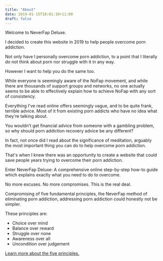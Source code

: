 ```yaml
---
title: "About"
date: 2019-01-15T18:01:10+11:00
draft: false
---
```


Welcome to NeverFap Deluxe.

I decided to create this website in 2019 to help people overcome porn addiction.

Not only have I personally overcome porn addiction, to a point that I literally do not think about porn nor struggle with it in any way.

However I want to help you do the same too. 

While everyone is seemingly aware of the NoFap movement, and while there are thousands of support groups and networks, no one actually seems to be able to  effectively explain how to achieve NoFap with any sort of consistency.

Everything I've read online offers seemingly vague, and to be quite frank, terrible advice. Most of it from existing porn addicts who have no idea what they're talking about. 

You wouldn't get financial advice from someone with a gambling problem, so why should porn addiction recovery advice be any different?

In fact, not once did I read about the significance of meditation, arguably the most important thing you can do to help overcome porn addiction.

That's when I knew there was an opportunity to create a website that could save people years trying to overcome their porn addiction. 

Enter NeverFap Deluxe: A comprehensive online step-by-step how-to guide which explains exactly what you need to do to overcome. 

No more excuses. No more compromises. This is the real deal.

Compromising of five fundamental principles, the NeverFap method of eliminating porn addiction, addressing porn addiction could honestly not be simpler. 

These principles are:
<div class="homepage__section" style="margin-top: 0;">
  <ul class="five__principles__list">
    <span class="five__principles__item__wrapper"><li class="five__principles__item">Choice over mind</li></span>
    <span class="five__principles__item__wrapper"><li class="five__principles__item">Balance over reward</li></span>
    <span class="five__principles__item__wrapper"><li class="five__principles__item">Struggle over none</li></span>
    <span class="five__principles__item__wrapper"><li class="five__principles__item">Awareness over all</li></span>
    <span class="five__principles__item__wrapper"><li class="five__principles__item">Uncondition over judgement</li></span>
  </ul>
</div>

<div class="button__wrapper">
  <a class="button" href="/guide/the-five-fundamental-principles-of-neverfap">Learn more about the five principles.</a>
</div>

